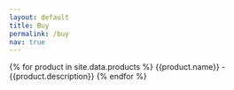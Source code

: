 ```yaml
---
layout: default
title: Buy
permalink: /buy
nav: true
---
```


{% for product in site.data.products %}
{{product.name}} - {{product.description}}
{% endfor %}